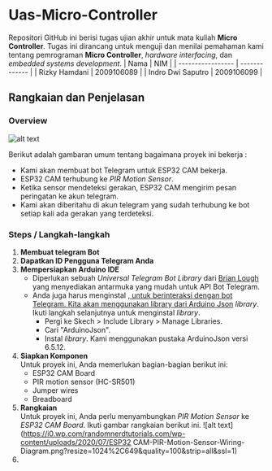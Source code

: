# Uas-Micro-Controller
Repositori GitHub ini berisi tugas ujian akhir untuk mata kuliah **Micro Controller**. Tugas ini dirancang untuk menguji dan menilai pemahaman kami tentang pemrograman **Micro Controller**,  *hardware interfacing*, dan *embedded systems development*.
| Nama              |  NIM          |
| ----------------- | ------------- |
| Rizky Hamdani     | 2009106089    |
| Indro Dwi Saputro | 2009106099    |

## Rangkaian dan Penjelasan

### Overview
![alt text](https://i0.wp.com/randomnerdtutorials.com/wp-content/uploads/2020/07/ESP32-PIR-Motion-Sensor-Send-Message-Notificatio-Telegram.png?w=890&quality=100&strip=all&ssl=1)

Berikut adalah gambaran umum tentang bagaimana proyek ini bekerja : 
- Kami akan membuat bot Telegram untuk ESP32 CAM bekerja.
- ESP32 CAM terhubung ke *PIR Motion Sensor*.
- Ketika sensor mendeteksi gerakan, ESP32 CAM mengirim pesan peringatan ke akun telegram.
- Kami akan diberitahu di akun telegram yang sudah terhubung ke bot setiap kali ada gerakan yang terdeteksi.

### Steps / Langkah-langkah
1. **Membuat telegram Bot**
2. **Dapatkan ID Pengguna Telegram Anda**
3. **Mempersiapkan Arduino IDE**
   - Diperlukan sebuah *Universal Telegram Bot Library* dari <a href="https://github.com/witnessmenow/Universal-Arduino-Telegram-Bot" target="_blank">Brian Lough</a> yang menyediakan antarmuka yang mudah untuk API Bot Telegram.
   - Anda juga harus menginstal *<a href="Telegram Bot Library">*, untuk berinteraksi dengan bot Telegram. Kita akan menggunakan library dari <a href="https://github.com/witnessmenow/Universal-Arduino-Telegram-Bothttps://github.com/bblanchon/ArduinoJson" target="_blank">Arduino Json</a> *library*. Ikuti langkah selanjutnya untuk menginstal *library*.
      - Pergi ke Skech > Include Library > Manage Libraries.
      - Cari "ArduinoJson".
      - Instal *library*.
Kami menggunakan pustaka ArduinoJson versi 6.5.12.
4. **Siapkan Komponen** <br>
Untuk proyek ini, Anda memerlukan bagian-bagian berikut ini:
   - ESP32 CAM Board
   - PIR motion sensor (HC-SR501)
   - Jumper wires
   - Breadboard
5. **Rangkaian** <br>
Untuk proyek ini, Anda perlu menyambungkan *PIR Motion Sensor* ke *ESP32 CAM Board*. Ikuti gambar rangkaian berikut ini.
![alt text](https://i0.wp.com/randomnerdtutorials.com/wp-content/uploads/2020/07/ESP32 CAM-PIR-Motion-Sensor-Wiring-Diagram.png?resize=1024%2C649&quality=100&strip=all&ssl=1)
6. 
